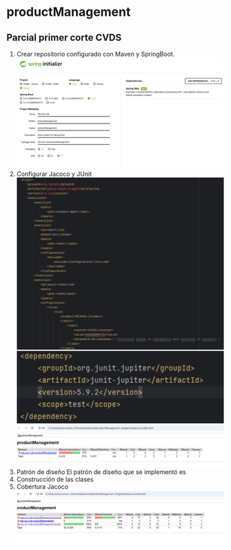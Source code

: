# productManagement

## Parcial primer corte CVDS

1. Crear repositorio configurado con Maven y SpringBoot.
   <div align="center">
      <img src="assets/1.png" width="650px"/>
   </div>
2. Configurar Jacoco y JUnit
   <div align="center">
      <img src="assets/2.png" width="650px"/>
   </div>
   <div align="center">
      <img src="assets/3.png" width="650px"/>
   </div>
   <div align="center">
      <img src="assets/4.png" width="650px"/>
   </div>
3. Patrón de diseño
   El patrón de diseño que se implementó es
4. Construcción de las clases
5. Cobertura Jacoco
   <div align="center">
      <img src="assets/5.png" width="650px"/>
   </div>
